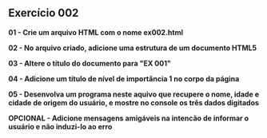 ## Exercício 002

**01 - Crie um arquivo HTML com o nome ex002.html**

**02 - No arquivo criado, adicione uma estrutura de um documento HTML5**

**03 - Altere o título do documento para "EX 001"**

**04 - Adicione um título de nível de importância 1 no corpo da página**

**05 - Desenvolva um programa neste aquivo que recupere o nome, idade e cidade de origem do usuário, e mostre no console os três dados digitados**

**OPCIONAL - Adicione mensagens amigáveis na intencão de informar o usuário e não induzi-lo ao erro**